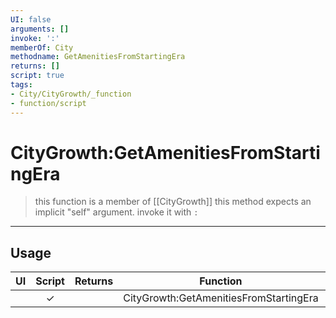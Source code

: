 ```yaml
---
UI: false
arguments: []
invoke: ':'
memberOf: City
methodname: GetAmenitiesFromStartingEra
returns: []
script: true
tags:
- City/CityGrowth/_function
- function/script
---
```

# CityGrowth:GetAmenitiesFromStartingEra
> this function is a member of [[CityGrowth]]
> this method expects an implicit "self" argument. invoke it with `:`
-----
## Usage
|  UI | Script | Returns | Function | Arguments |
|:---:|:------:|-------:|:--------:|:---------|
| |✓||CityGrowth:GetAmenitiesFromStartingEra||

